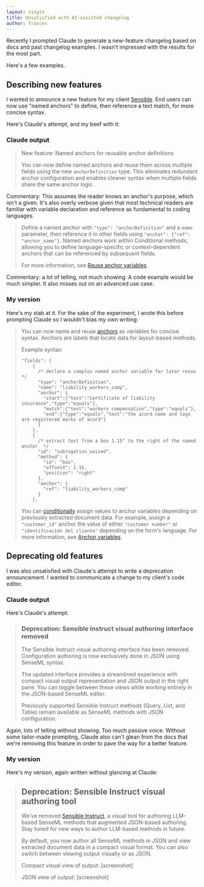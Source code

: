 ```yaml
---
layout: single
title: Unsatisfied with AI-assisted changelog
author: frances
---
```


Recently I prompted Claude to generate a new-feature changelog based on docs and past changelog examples. I wasn't impressed with the results for the most part.

Here's a few examples.



## Describing new features

I wanted to announce a new feature for my client [Sensible](https://sensible.so/). End users can now use "named anchors" to define, then reference a text match, for more concise syntax.

Here's Claude's attempt, and my beef with it:

### Claude output

> New feature: Named anchors for reusable anchor definitions
>
> You can now define named anchors and reuse them across multiple fields using the new `anchorDefinition` type. This eliminates redundant anchor configuration and enables cleaner syntax when multiple fields share the same anchor logic.

Commentary: This assumes the reader knows an anchor's purpose, which isn't a given. It's also overly verbose given that most technical readers are familiar with variable declaration and reference as fundamental to coding languages.


> Define a named anchor with `"type": "anchorDefinition"` and a `name` parameter, then reference it in other fields using `"anchor": {"ref": "anchor_name"}`. Named anchors work within Conditional methods, allowing you to define language-specific or context-dependent anchors that can be referenced by subsequent fields.
>
> For more information, see [Reuse anchor variables](https://docs.sensible.so/docs/anchor#reuse-anchor-variables).

Commentary: a lot of telling, not much showing. A code example would be much simpler. It also misses out on an advanced use case.

### My version

Here's my stab at it. For the sake of the experiment, I wrote this before prompting Claude so I wouldn't bias my own writing:



> You can now name and reuse [anchors](doc:anchor) as variables for concise syntax. Anchors are labels that locate data for layout-based methods.
>
> Example syntax:
>
> ```
> "fields": [
>     {
>       /* declare a complex named anchor variable for later reuse */
>       "type": "anchorDefinition",
>       "name": "liability_workers_comp",
>       "anchor": {
>         "start":{"text":"Certificate of liability insurance","type":"equals"},
>         "match":{"text":"workers compensation","type":"equals"},
>         "end":{"type":"equals","text":"the acord name and logo are registered marks of acord"}
>       }
>     },
>     {
>       /* extract text from a box 1.15" to the right of the named anchor  */
>       "id": "subrogation_waived",
>       "method": {
>         "id": "box",
>         "offsetX": 1.15,
>         "position": "right"
>       },
>       "anchor": {
>         "ref": "liability_workers_comp"
>       }
>     },
> ```
>
> You can [conditionally](doc:conditional) assign values to anchor variables depending on previously extracted document data. For example, assign a `"customer_id"` anchor the value of either `"customer number"` or `"identificación del cliente"` depending on the form's language. For more information, see [Anchor variables](doc:anchor-nuances).

## Deprecating old features

I was also unsatisfied with Claude's attempt to write a deprecation announcement. I wanted to communicate a change to my client's code editor.


### Claude output

Here's Claude's attempt:


> ### Deprecation: Sensible Instruct visual authoring interface removed
>
> The Sensible Instruct visual authoring interface has been removed. Configuration authoring is now exclusively done in JSON using SenseML syntax.
>
> The updated interface provides a streamlined experience with compact visual output representation and JSON output in the right pane. You can toggle between these views while working entirely in the JSON-based SenseML editor.
>
> Previously supported Sensible Instruct methods (Query, List, and Table) remain available as SenseML methods with JSON configuration.

Again, lots of telling without showing. Too much passive voice. Without some tailor-made prompting, Claude also can't glean from the docs that we're removing this feature in order to pave the way for a better feature.

### My version

Here's my version, again written without glancing at Claude:



> ## Deprecation: Sensible Instruct visual authoring tool
>
> We've removed [Sensible Instruct](doc:https://docs.sensible.so/changelog/april-2023#visual-authoring-with-gpt-4-sensible-instruct), a visual tool for authoring LLM-based SenseML methods that augmented JSON-based authoring. Stay tuned for new ways to author LLM-based methods in future.
>
> By default, you now author all SenseML methods in JSON and view extracted document data in a compact visual format. You can also switch between viewing output visually or as JSON.
>
> Compact visual view of output:
> \[screenshot]
>
> JSON view of output:
> \[screenshot]

